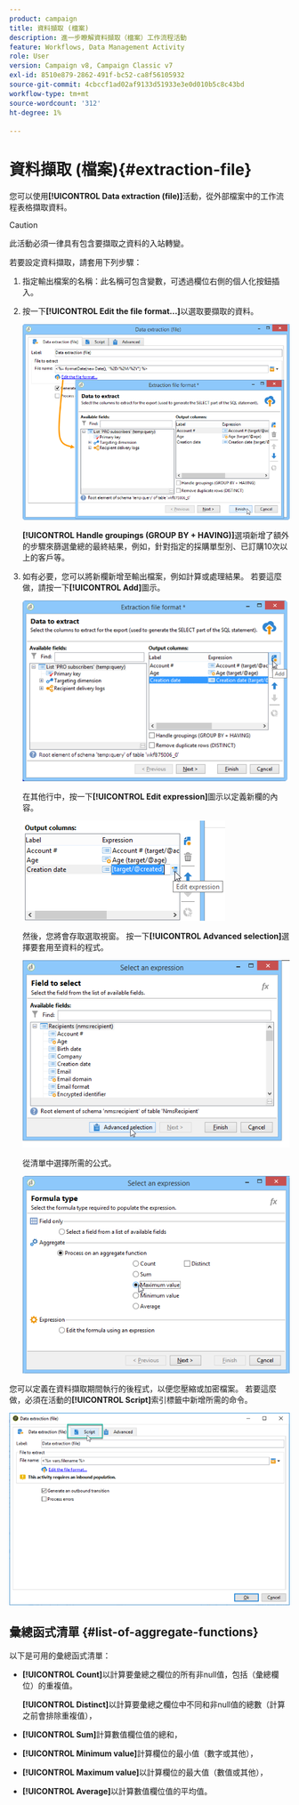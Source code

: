 ```yaml
---
product: campaign
title: 資料擷取 (檔案)
description: 進一步瞭解資料擷取（檔案）工作流程活動
feature: Workflows, Data Management Activity
role: User
version: Campaign v8, Campaign Classic v7
exl-id: 8510e879-2862-491f-bc52-ca8f56105932
source-git-commit: 4cbccf1ad02af9133d51933e3e0d010b5c8c43bd
workflow-type: tm+mt
source-wordcount: '312'
ht-degree: 1%

---
```


# 資料擷取 (檔案){#extraction-file}

您可以使用&#x200B;**[!UICONTROL Data extraction (file)]**&#x200B;活動，從外部檔案中的工作流程表格擷取資料。

>[!CAUTION]
>
>此活動必須一律具有包含要擷取之資料的入站轉變。

若要設定資料擷取，請套用下列步驟：

1. 指定輸出檔案的名稱：此名稱可包含變數，可透過欄位右側的個人化按鈕插入。
1. 按一下&#x200B;**[!UICONTROL Edit the file format...]**&#x200B;以選取要擷取的資料。

   ![](assets/s_advuser_extract_file_param.png)

   **[!UICONTROL Handle groupings (GROUP BY + HAVING)]**&#x200B;選項新增了額外的步驟來篩選彙總的最終結果，例如，針對指定的採購單型別、已訂購10次以上的客戶等。

1. 如有必要，您可以將新欄新增至輸出檔案，例如計算或處理結果。 若要這麼做，請按一下&#x200B;**[!UICONTROL Add]**&#x200B;圖示。

   ![](assets/s_advuser_extract_file_add_col.png)

   在其他行中，按一下&#x200B;**[!UICONTROL Edit expression]**&#x200B;圖示以定義新欄的內容。

   ![](assets/s_advuser_extract_file_add_exp.png)

   然後，您將會存取選取視窗。 按一下&#x200B;**[!UICONTROL Advanced selection]**&#x200B;選擇要套用至資料的程式。

   ![](assets/s_advuser_extract_file_advanced_selection.png)

   從清單中選擇所需的公式。

   ![](assets/s_advuser_extract_file_agregate_values.png)

您可以定義在資料擷取期間執行的後程式，以便您壓縮或加密檔案。 若要這麼做，必須在活動的&#x200B;**[!UICONTROL Script]**&#x200B;索引標籤中新增所需的命令。

![](assets/postprocessing_dataextraction.png)

## 彙總函式清單 {#list-of-aggregate-functions}

以下是可用的彙總函式清單：

* **[!UICONTROL Count]**&#x200B;以計算要彙總之欄位的所有非null值，包括（彙總欄位）的重複值。

  **[!UICONTROL Distinct]**&#x200B;以計算要彙總之欄位中不同和非null值的總數（計算之前會排除重複值），

* **[!UICONTROL Sum]**&#x200B;計算數值欄位值的總和，
* **[!UICONTROL Minimum value]**&#x200B;計算欄位的最小值（數字或其他），
* **[!UICONTROL Maximum value]**&#x200B;以計算欄位的最大值（數值或其他），
* **[!UICONTROL Average]**&#x200B;以計算數值欄位值的平均值。
